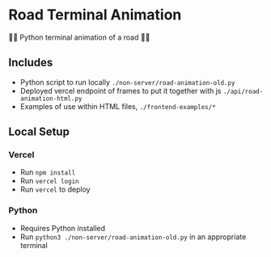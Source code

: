# Road Terminal Animation

🚗🚗 Python terminal animation of a road 🚗🚗

## Includes

- Python script to run locally `./non-server/road-animation-old.py`
- Deployed vercel endpoint of frames to put it together with js `./api/road-animation-html.py`
- Examples of use within HTML files, `./frontend-examples/*`

## Local Setup

### Vercel

- Run `npm install`
- Run `vercel login`
- Run `vercel` to deploy

### Python

- Requires Python installed
- Run `python3 ./non-server/road-animation-old.py` in an appropriate terminal
